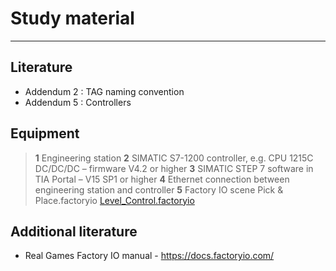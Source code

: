 # Study material
_____________________________________
## Literature
- Addendum 2 : TAG naming convention
- Addendum 5 : Controllers

## Equipment

> **1** Engineering station
> **2** SIMATIC S7-1200 controller, e.g. CPU 1215C DC/DC/DC – firmware V4.2 or higher
> **3** SIMATIC STEP 7 software in TIA Portal – V15 SP1 or higher
> **4** Ethernet connection between engineering station and controller
> **5** Factory IO scene Pick & Place.factoryio [Level_Control.factoryio](Ex04/Documents/Level_Control.factoryio)

## Additional literature
*  Real Games Factory IO manual - https://docs.factoryio.com/
